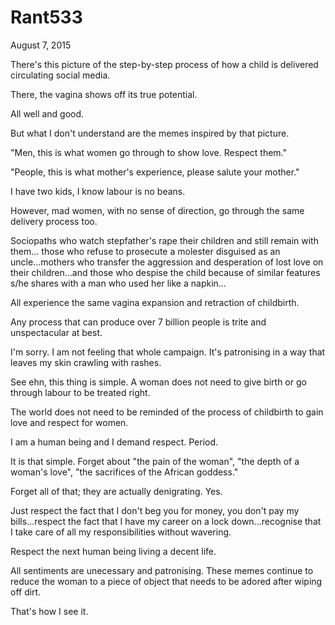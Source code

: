 # Rant533


August 7, 2015

There's this picture of the step-by-step process of how a child is delivered circulating social media.

There, the vagina shows off its true potential.

All well and good.

But what I don't understand are the memes inspired by that picture. 

"Men, this is what women go through to show love. Respect them."

"People, this is what mother's experience, please salute your mother."

I have two kids, I know labour is no beans. 

However, mad women, with no sense of direction, go through the same delivery process too.

Sociopaths who watch stepfather's rape their children and still remain with them... those who refuse to prosecute a molester disguised as an uncle...mothers who transfer the aggression and desperation of lost love on their children...and those who despise the child because of similar features s/he shares with a man who used her like a napkin...

All experience the same vagina expansion and retraction of childbirth. 

Any process that can produce over 7 billion people is trite and unspectacular at best.

I'm sorry. I am not feeling that whole campaign. It's patronising in a way that leaves my skin crawling with rashes.

See ehn, this thing is simple. A woman does not need to give birth or go through labour to be treated right.

The world does not need to be reminded of the process of childbirth to gain love and respect for women.

I am a human being and I demand respect. Period. 

It is that simple. Forget about "the pain of the woman", "the depth of a woman's love", "the sacrifices of the African goddess."

Forget all of that; they are actually denigrating. Yes.

Just respect the fact that I don't beg you for money, you don't pay my bills...respect the fact that I have my career on a lock down...recognise that I take care of all my responsibilities without wavering.

Respect the next human being living a decent life.

All sentiments are unecessary and patronising. These memes continue to reduce the woman to a piece of object that needs to be adored after wiping off dirt.

That's how I see it.